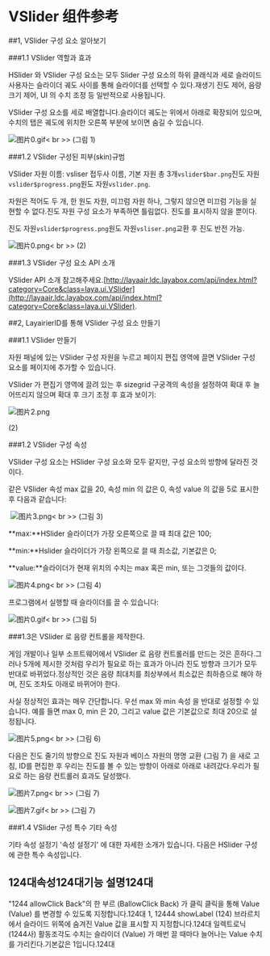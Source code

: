 # VSlider 组件参考



##1, VSlider 구성 요소 알아보기

###1.1 VSlider 역할과 효과

HSlider 와 VSlider 구성 요소는 모두 Slider 구성 요소의 하위 클래식과 세로 슬라이드사용자는 슬라이더 궤도 사이를 통해 슬라이더를 선택할 수 있다.재생기 진도 제어, 음량 크기 제어, UI 의 수치 조정 등 일반적으로 사용됩니다.

VSlider 구성 요소를 세로 배열합니다.슬라이더 궤도는 위에서 아래로 확장되어 있으며, 수치의 탭은 궤도에 위치한 오른쪽 부분에 보이면 숨길 수 있습니다.

​![图片0.gif](img/0.gif)< br >>
(그림 1)



###1.2 VSlider 구성된 피부(skin)규범

VSlider 자원 이름: vsliser 접두사 이름, 기본 자원 총 3개`vslider$bar.png`진도 자원`vslider$progress.png`원도 자원`vslider.png`.

자원은 적어도 두 개, 한 원도 자원, 미끄럼 자원 하나, 그렇지 않으면 미끄럼 기능을 실현할 수 없다.진도 자원 구성 요소가 부족하면 틀림없다. 진도를 표시하지 않을 뿐이다.

진도 자원`vslider$progress.png`원도 자원`vsliser.png`교환 후 진도 반전 가능.

![图片0.png](img/1.png)< br >>
(2)



###1.3 VSlider 구성 요소 API 소개

VSlider API 소개 참고해주세요.[http://layaair.ldc.layabox.com/api/index.html?category=Core&class=laya.ui.VSlider](http://layaair.ldc.layabox.com/api/index.html?category=Core&class=laya.ui.VSlider).



##2, LayairierID를 통해 VSlider 구성 요소 만들기

###1.1 VSlider 만들기

자원 패널에 있는 VSlider 구성 자원을 누르고 페이지 편집 영역에 끌면 VSlider 구성 요소를 페이지에 추가할 수 있습니다.

VSlider 가 편집기 영역에 끌려 있는 후 sizegrid 구궁격의 속성을 설정하여 확대 후 늘어뜨리지 않으며 확대 후 크기 조정 후 효과 보이기:

​![图片2.png](img/2.png)<br/>

(2)

###1.2 VSlider 구성 속성

VSlider 구성 요소는 HSlider 구성 요소와 모두 같지만, 구성 요소의 방향에 달라진 것이다.

같은 VSlider 속성 max 값을 20, 속성 min 의 값은 0, 속성 value 의 값을 5로 표시한 후 다음과 같습니다:



​        ![图片3.png](img/3.png)< br >>
(그림 3)

**max:**HSlider 슬라이더가 가장 오른쪽으로 끌 때 최대 값은 100;

**min:**Hslider 슬라이더가 가장 왼쪽으로 끌 때 최소값, 기본값은 0;

**value:**슬라이더가 현재 위치의 수치는 max 혹은 min, 또는 그것들의 값이다.

​![图片4.png](img/4.png)< br >>
(그림 4)

프로그램에서 실행할 때 슬라이더를 끌 수 있습니다:

​![图片0.gif](img/0.gif)< br >>
(그림 5)



###1.3은 VSlider 로 음량 컨트롤을 제작한다.

게임 개발이나 일부 소프트웨어에서 VSlider 로 음량 컨트롤러를 만드는 것은 흔하다.그러나 5개에 제시한 것처럼 우리가 필요로 하는 효과가 아니라 진도 방향과 크기가 모두 반대로 바뀌었다.정상적인 것은 음량 최대치를 최상부에서 최소값은 최하층으로 해야 하며, 진도 조차도 아래로 바뀌어야 한다.

사실 정상적인 효과는 매우 간단합니다. 우선 max 와 min 속성 을 반대로 설정할 수 있습니다. 예를 들면 max 0, min 은 20, 그리고 value 값은 기본값으로 최대 20으로 설정됩니다.

​![图片5.png](img/5.png)< br >>
(그림 6)

다음은 진도 줄기의 방향으로 진도 자원과 베이스 자원의 명명 교환 (그림 7) 을 새로 고침, ID를 편집한 후 우리는 진도를 볼 수 있는 방향이 아래로 아래로 내려갔다.우리가 필요로 하는 음량 컨트롤러 효과도 달성했다.

​![图片7.png](img/6.png)< br >>
(그림 7)

​![图片7.gif](img/7.gif)< br >>
(그림 7)



###1.4 VSlider 구성 특수 기타 속성

기타 속성 설정기 '속성 설정기' 에 대한 자세한 소개가 있습니다. 다음은 HSlider 구성에 관한 특수 속성입니다.

124대**속성**124대**기능 설명**124대
------------------------------------------------------------------------------------------------------------------------------------------------------------------------------------------------------------------------------
"1244 allowClick Back"의 한 부르 (BallowClick Back) 가 클릭 클릭을 통해 Value (Value) 를 변경할 수 있도록 지정합니다.124대
1, 12444 showLabel (124) 브라르치에서 슬라이드 위쪽에 숨겨진 Value 값을 표시할 지 지정합니다.124대
일렉트로닉 (1244사) 활동조각도 수치는 슬라이더 (Value) 가 매번 끌 때마다 늘어나는 Value 수치를 가리킨다.기본값은 1입니다.124대


 
